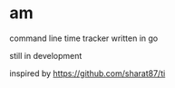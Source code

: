 am
==

command line time tracker written in go

still in development

inspired by https://github.com/sharat87/ti